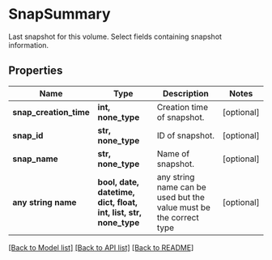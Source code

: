 # SnapSummary

Last snapshot for this volume. Select fields containing snapshot information.

## Properties
Name | Type | Description | Notes
------------ | ------------- | ------------- | -------------
**snap_creation_time** | **int, none_type** | Creation time of snapshot. | [optional] 
**snap_id** | **str, none_type** | ID of snapshot. | [optional] 
**snap_name** | **str, none_type** | Name of snapshot. | [optional] 
**any string name** | **bool, date, datetime, dict, float, int, list, str, none_type** | any string name can be used but the value must be the correct type | [optional]

[[Back to Model list]](../README.md#documentation-for-models) [[Back to API list]](../README.md#documentation-for-api-endpoints) [[Back to README]](../README.md)


